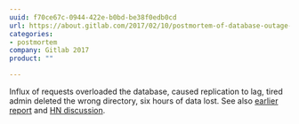 ```yaml
---
uuid: f70ce67c-0944-422e-b0bd-be38f0edb0cd
url: https://about.gitlab.com/2017/02/10/postmortem-of-database-outage-of-january-31/
categories:
- postmortem
company: Gitlab 2017
product: ""

---
```


Influx of requests overloaded the database, caused replication to lag, tired admin deleted the wrong directory, six hours of data lost. See also [earlier report](https://about.gitlab.com/2017/02/01/gitlab-dot-com-database-incident) and [HN discussion](https://news.ycombinator.com/item?id=13537052).
